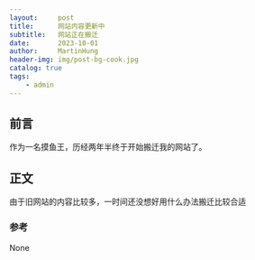 ```yaml
---
layout:     post
title:      网站内容更新中
subtitle:   网站正在搬迁
date:       2023-10-01
author:     MartinHung
header-img: img/post-bg-cook.jpg
catalog: true
tags:
    - admin
---
```


## 前言

作为一名摸鱼王，历经两年半终于开始搬迁我的网站了。


## 正文
由于旧网站的内容比较多，一时间还没想好用什么办法搬迁比较合适

### 参考
None